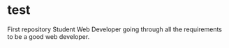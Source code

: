 # test
First repository
Student Web Developer going through all the requirements to be a good web developer.
